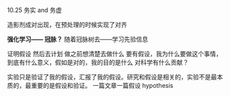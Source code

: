10.25
务实 and 务虚

造影剂成对出现，在预处理的时候实现了对齐

**强化学习—— 冠脉？**
随着冠脉树去——学习先验信息

证明假设
然后去计划
做之前想清楚去做什么
要有假设，我为什么要做这个事情，到底有什么意义，假如是对的，我的目的是什么
对科学有什么贡献？

实验只是验证了我的假设，汇报了我的假设。研究和假设是相关的，实验不是最本质的，最重要的是假设和验证。
一篇文章一篇假设
hypothesis 


